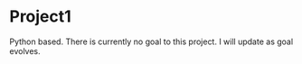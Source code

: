 # Project1
Python based. There is currently no goal to this project. I will update as goal evolves.
